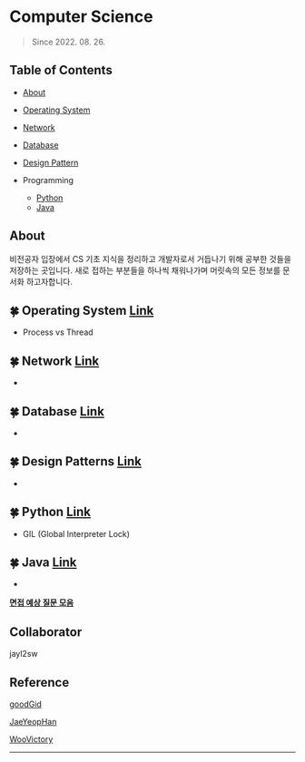 # Computer Science

> Since 2022. 08. 26.



## Table of Contents

* [About](#about)

* [Operating System](https://github.com/jayl2sw/Computer-Science/tree/master/contents/os)
* [Network](https://github.com/jayl2sw/Computer-Science/tree/master/contents/network)
* [Database](https://github.com/jayl2sw/Computer-Science/tree/master/contents/database)
* [Design Pattern](https://github.com/jayl2sw/Computer-Science/tree/master/contents/designs)
* Programming
  * [Python](https://github.com/jayl2sw/Computer-Science/tree/master/contents/programming/python)
  * [Java](https://github.com/jayl2sw/Computer-Science/tree/master/contents/programming/java)





## About

비전공자 입장에서 CS 기초 지식을 정리하고 개발자로서 거듭나기 위해 공부한 것들을 저장하는 곳입니다. 새로 접하는 부분들을 하나씩 채워나가며 머릿속의 모든 정보를 문서화 하고자합니다.



## :four_leaf_clover: Operating System [Link](https://github.com/jayl2sw/Computer-Science/tree/master/contents/os)

* Process vs Thread



## :four_leaf_clover: Network [Link](https://github.com/jayl2sw/Computer-Science/tree/master/contents/network)

* 



## :four_leaf_clover: Database [Link](https://github.com/jayl2sw/Computer-Science/tree/master/contents/database)

* 



## :four_leaf_clover: Design Patterns [Link](https://github.com/jayl2sw/Computer-Science/tree/master/contents/designs)

* 



## :four_leaf_clover: Python [Link](https://github.com/jayl2sw/Computer-Science/tree/master/contents/programming/python)

* GIL (Global Interpreter Lock)



## :four_leaf_clover: Java [Link](https://github.com/jayl2sw/Computer-Science/tree/master/contents/programming/java)

* 



[**면접 예상 질문 모음**](https://github.com/jayl2sw/Computer-Science/tree/master/contents/interview)



## Collaborator

jayl2sw







## Reference

[goodGid](https://goodgid.github.io/Prepared-for-Computer-Science/)

[JaeYeopHan](https://github.com/JaeYeopHan/Interview_Question_for_Beginner)

[WooVictory](https://github.com/WooVictory/Ready-For-Tech-Interview)

---

